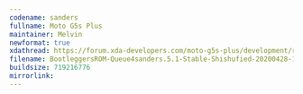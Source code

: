 ```yaml
---
codename: sanders
fullname: Moto G5s Plus
maintainer: Melvin
newformat: true
xdathread: https://forum.xda-developers.com/moto-g5s-plus/development/rom-bootleggers-kwerk-t4051349/post81771239#post81771239
filename: BootleggersROM-Queue4sanders.5.1-Stable-Shishufied-20200428-192245.zip
buildsize: 719216776
mirrorlink:
---
```

